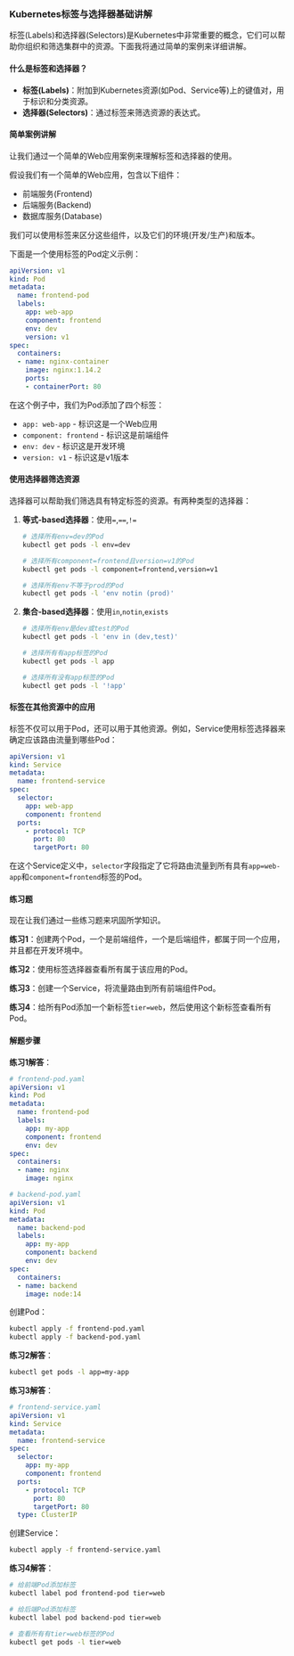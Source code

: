 ### Kubernetes标签与选择器基础讲解

标签(Labels)和选择器(Selectors)是Kubernetes中非常重要的概念，它们可以帮助你组织和筛选集群中的资源。下面我将通过简单的案例来详细讲解。

#### 什么是标签和选择器？

- **标签(Labels)**：附加到Kubernetes资源(如Pod、Service等)上的键值对，用于标识和分类资源。
- **选择器(Selectors)**：通过标签来筛选资源的表达式。

#### 简单案例讲解

让我们通过一个简单的Web应用案例来理解标签和选择器的使用。

假设我们有一个简单的Web应用，包含以下组件：
- 前端服务(Frontend)
- 后端服务(Backend)
- 数据库服务(Database)

我们可以使用标签来区分这些组件，以及它们的环境(开发/生产)和版本。

下面是一个使用标签的Pod定义示例：

```yaml
apiVersion: v1
kind: Pod
metadata:
  name: frontend-pod
  labels:
    app: web-app
    component: frontend
    env: dev
    version: v1
spec:
  containers:
  - name: nginx-container
    image: nginx:1.14.2
    ports:
    - containerPort: 80
```

在这个例子中，我们为Pod添加了四个标签：
- `app: web-app` - 标识这是一个Web应用
- `component: frontend` - 标识这是前端组件
- `env: dev` - 标识这是开发环境
- `version: v1` - 标识这是v1版本

#### 使用选择器筛选资源

选择器可以帮助我们筛选具有特定标签的资源。有两种类型的选择器：

1. **等式-based选择器**：使用`=`,`==`,`!=`
   ```bash
   # 选择所有env=dev的Pod
   kubectl get pods -l env=dev
   
   # 选择所有component=frontend且version=v1的Pod
   kubectl get pods -l component=frontend,version=v1
   
   # 选择所有env不等于prod的Pod
   kubectl get pods -l 'env notin (prod)'
   ```

2. **集合-based选择器**：使用`in`,`notin`,`exists`
   ```bash
   # 选择所有env是dev或test的Pod
   kubectl get pods -l 'env in (dev,test)'
   
   # 选择所有有app标签的Pod
   kubectl get pods -l app
   
   # 选择所有没有app标签的Pod
   kubectl get pods -l '!app'
   ```

#### 标签在其他资源中的应用

标签不仅可以用于Pod，还可以用于其他资源。例如，Service使用标签选择器来确定应该路由流量到哪些Pod：

```yaml
apiVersion: v1
kind: Service
metadata:
  name: frontend-service
spec:
  selector:
    app: web-app
    component: frontend
  ports:
    - protocol: TCP
      port: 80
      targetPort: 80
```

在这个Service定义中，`selector`字段指定了它将路由流量到所有具有`app=web-app`和`component=frontend`标签的Pod。

#### 练习题

现在让我们通过一些练习题来巩固所学知识。

**练习1**：创建两个Pod，一个是前端组件，一个是后端组件，都属于同一个应用，并且都在开发环境中。

**练习2**：使用标签选择器查看所有属于该应用的Pod。

**练习3**：创建一个Service，将流量路由到所有前端组件Pod。

**练习4**：给所有Pod添加一个新标签`tier=web`，然后使用这个新标签查看所有Pod。

#### 解题步骤

**练习1解答**：

```yaml
# frontend-pod.yaml
apiVersion: v1
kind: Pod
metadata:
  name: frontend-pod
  labels:
    app: my-app
    component: frontend
    env: dev
spec:
  containers:
  - name: nginx
    image: nginx

# backend-pod.yaml
apiVersion: v1
kind: Pod
metadata:
  name: backend-pod
  labels:
    app: my-app
    component: backend
    env: dev
spec:
  containers:
  - name: backend
    image: node:14
```

创建Pod：
```bash
kubectl apply -f frontend-pod.yaml
kubectl apply -f backend-pod.yaml
```

**练习2解答**：
```bash
kubectl get pods -l app=my-app
```

**练习3解答**：

```yaml
# frontend-service.yaml
apiVersion: v1
kind: Service
metadata:
  name: frontend-service
spec:
  selector:
    app: my-app
    component: frontend
  ports:
    - protocol: TCP
      port: 80
      targetPort: 80
  type: ClusterIP
```

创建Service：
```bash
kubectl apply -f frontend-service.yaml
```

**练习4解答**：
```bash
# 给前端Pod添加标签
kubectl label pod frontend-pod tier=web

# 给后端Pod添加标签
kubectl label pod backend-pod tier=web

# 查看所有有tier=web标签的Pod
kubectl get pods -l tier=web
```
